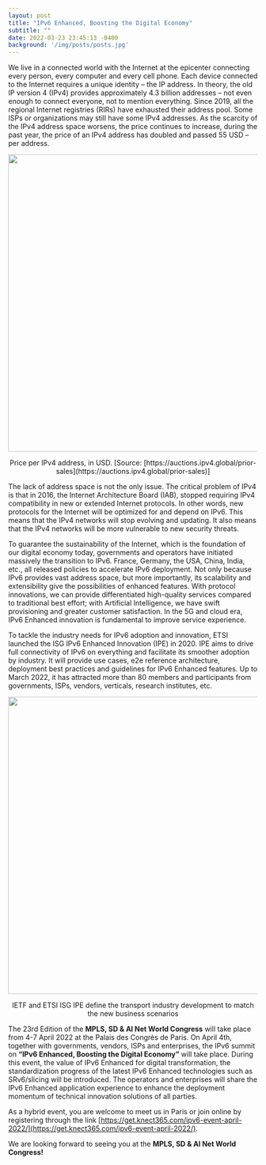 ```yaml
---
layout: post
title: "IPv6 Enhanced, Boosting the Digital Economy"
subtitle: ""
date: 2022-03-23 23:45:13 -0400
background: '/img/posts/posts.jpg'
---
```


We live in a connected world with the Internet at the epicenter connecting every person, every computer and every cell phone. Each device connected to the Internet requires a unique identity – the IP address. In theory, the old IP version 4 (IPv4) provides approximately 4.3 billion addresses – not even enough to connect everyone, not to mention everything. Since 2019, all the regional Internet registries (RIRs) have exhausted their address pool. Some ISPs or organizations may still have some IPv4 addresses. As the scarcity of the IPv4 address space worsens, the price continues to increase, during the past year, the price of an IPv4 address has doubled and passed 55 USD – per address.


<p align="center">
  <img style="width:600px;max-width:100%" src="/ipe/img/posts/IPE-price-per-IPv4-address.png">
</p>

<center>
Price per IPv4 address, in USD. [Source: [https://auctions.ipv4.global/prior-sales](https://auctions.ipv4.global/prior-sales)]
</center>

The lack of address space is not the only issue. The critical problem of IPv4 is that in 2016, the Internet Architecture Board (IAB), stopped requiring IPv4 compatibility in new or extended Internet protocols. In other words, new protocols for the Internet will be optimized for and depend on IPv6. This means that the IPv4 networks will stop evolving and updating. It also means that the IPv4 networks will be more vulnerable to new security threats.

To guarantee the sustainability of the Internet, which is the foundation of our digital economy today, governments and operators have initiated massively the transition to IPv6. France, Germany, the USA, China, India, etc., all released policies to accelerate IPv6 deployment. Not only because IPv6 provides vast address space, but more importantly, its scalability and extensibility give the possibilities of enhanced features. With protocol innovations, we can provide differentiated high-quality services compared to traditional best effort; with Artificial Intelligence, we have swift provisioning and greater customer satisfaction. In the 5G and cloud era, IPv6 Enhanced innovation is fundamental to improve service experience.

To tackle the industry needs for IPv6 adoption and innovation, ETSI launched the ISG IPv6 Enhanced Innovation (IPE) in 2020. IPE aims to drive full connectivity of IPv6 on everything and facilitate its smoother adoption by industry. It will provide use cases, e2e reference architecture, deployment best practices and guidelines for IPv6 Enhanced features. Up to March 2022, it has attracted more than 80 members and participants from governments, ISPs, vendors, verticals, research institutes, etc.

<p align="center">
  <img style="width:600px;max-width:100%" src="/ipe/img/posts/IPE-IETF-ETSI-define-transport-industry-development.png">
</p>

<center>IETF and ETSI ISG IPE define the transport industry development to match the new business scenarios</center>

The 23rd Edition of the **MPLS, SD & AI Net World Congress** will take place from 4-7 April 2022 at the Palais des Congrès de Paris. On April 4th, together with governments, vendors, ISPs and enterprises, the IPv6 summit on **“IPv6 Enhanced, Boosting the Digital Economy”** will take place. During this event, the value of IPv6 Enhanced for digital transformation, the standardization progress of the latest IPv6 Enhanced technologies such as SRv6/slicing will be introduced. The operators and enterprises will share the IPv6 Enhanced application experience to enhance the deployment momentum of technical innovation solutions of all parties.

As a hybrid event, you are welcome to meet us in Paris or join online by registering through the link [https://get.knect365.com/ipv6-event-april-2022/](https://get.knect365.com/ipv6-event-april-2022/).

We are looking forward to seeing you at the **MPLS, SD & AI Net World Congress!**